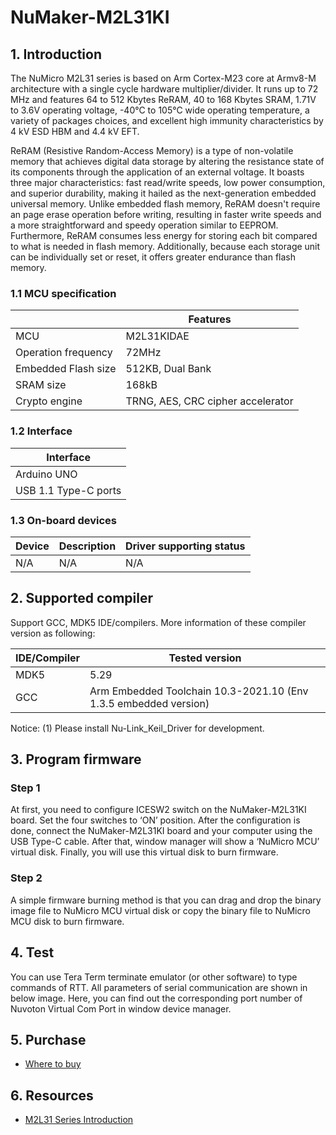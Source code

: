 # NuMaker-M2L31KI

## 1. Introduction

The NuMicro M2L31 series is based on Arm Cortex-M23 core at Armv8-M architecture with a single cycle hardware multiplier/divider. It runs up to 72 MHz and features 64 to 512 Kbytes ReRAM, 40 to 168 Kbytes SRAM, 1.71V to 3.6V operating voltage, -40°C to 105°C wide operating temperature, a variety of packages choices, and excellent high immunity characteristics by 4 kV ESD HBM and 4.4 kV EFT.

ReRAM (Resistive Random-Access Memory) is a type of non-volatile memory that achieves digital data storage by altering the resistance state of its components through the application of an external voltage. It boasts three major characteristics: fast read/write speeds, low power consumption, and superior durability, making it hailed as the next-generation embedded universal memory. Unlike embedded flash memory, ReRAM doesn't require an page erase operation before writing, resulting in faster write speeds and a more straightforward and speedy operation similar to EEPROM. Furthermore, ReRAM consumes less energy for storing each bit compared to what is needed in flash memory. Additionally, because each storage unit can be individually set or reset, it offers greater endurance than flash memory.

### 1.1 MCU specification

|  | Features |
| -- | -- |
| MCU | M2L31KIDAE |
| Operation frequency | 72MHz |
| Embedded Flash size | 512KB, Dual Bank |
| SRAM size | 168kB |
| Crypto engine | TRNG, AES, CRC cipher accelerator |

### 1.2 Interface

| Interface |
| -- |
| Arduino UNO |
| USB 1.1 Type-C ports |

### 1.3 On-board devices

| Device | Description | Driver supporting status |
| -- | -- | -- |
| N/A | N/A | N/A |

## 2. Supported compiler

Support GCC, MDK5 IDE/compilers. More information of these compiler version as following:

| IDE/Compiler  | Tested version                    |
| ---------- | ------------------------------------ |
| MDK5       | 5.29                                 |
| GCC        | Arm Embedded Toolchain 10.3-2021.10 (Env 1.3.5 embedded version)|

Notice:
(1) Please install Nu-Link_Keil_Driver for development.

## 3. Program firmware

### Step 1

At first, you need to configure ICESW2 switch on the NuMaker-M2L31KI board. Set the four switches to ‘ON’ position. After the configuration is done, connect the NuMaker-M2L31KI board and your computer using the USB Type-C cable. After that, window manager will show a ‘NuMicro MCU’ virtual disk. Finally, you will use this virtual disk to burn firmware.

### Step 2

A simple firmware burning method is that you can drag and drop the binary image file to NuMicro MCU virtual disk or copy the binary file to NuMicro MCU disk to burn firmware.

## 4. Test

You can use Tera Term terminate emulator (or other software) to type commands of RTT. All parameters of serial communication are shown in below image. Here, you can find out the corresponding port number of Nuvoton Virtual Com Port in window device manager.

## 5. Purchase

* [Where to buy][1]

## 6. Resources

* [M2L31 Series Introduction][2]

  [1]: https://www.nuvoton.com.cn/products/microcontrollers/arm-cortex-m23-mcus/m2l31-series/?tab=5
  [2]: https://www.nuvoton.com.cn/products/microcontrollers/arm-cortex-m23-mcus/m2l31-series/?tab=1
